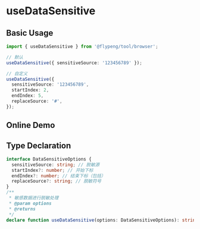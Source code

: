 # useDataSensitive

## Basic Usage

```ts
import { useDataSensitive } from '@flypeng/tool/browser';

// 默认
useDataSensitive({ sensitiveSource: '123456789' });

// 自定义
useDataSensitive({
  sensitiveSource: '123456789',
  startIndex: 2,
  endIndex: 5,
  replaceSource: '#',
});
```

## Online Demo

<preview path="./index.vue" title="useDataSensitive" description="敏感数据进行脱敏处理"></preview>

## Type Declaration

```ts
interface DataSensitiveOptions {
  sensitiveSource: string; // 脱敏源
  startIndex?: number; // 开始下标
  endIndex?: number; // 结束下标（包括）
  replaceSource?: string; // 脱敏符号
}
/**
 * 敏感数据进行脱敏处理
 * @param options
 * @returns
 */
declare function useDataSensitive(options: DataSensitiveOptions): string | undefined;
```

